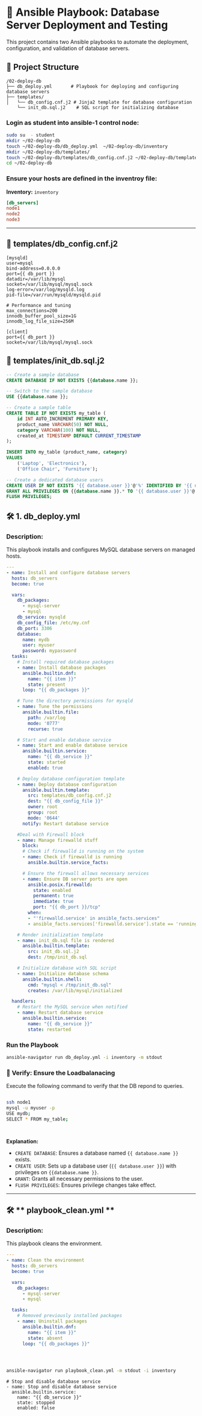 # 🚀 **Ansible Playbook: Database Server Deployment and Testing**

This project contains two Ansible playbooks to automate the deployment, configuration, and validation of database servers.

## 📂 **Project Structure**

```
/02-deploy-db
├── db_deploy.yml       # Playbook for deploying and configuring database servers
├── templates/
│   └── db_config.cnf.j2 # Jinja2 template for database configuration
    └── init_db.sql.j2    # SQL script for initializing database

```
### **Login as student into ansible-1 control node:**
```bash
sudo su  - student
mkdir ~/02-deploy-db
touch ~/02-deploy-db/db_deploy.yml  ~/02-deploy-db/inventory
mkdir ~/02-deploy-db/templates/
touch ~/02-deploy-db/templates/db_config.cnf.j2 ~/02-deploy-db/templates/init_db.sql.j2
cd ~/02-deploy-db
```
### **Ensure your hosts are defined in the inventroy file:**


**Inventory:** `inventory`
```ini
[db_servers]
node1
node2
node3


```
---
## 📄 **templates/db_config.cnf.j2**

```jinja2
[mysqld]
user=mysql
bind-address=0.0.0.0
port={{ db_port }}
datadir=/var/lib/mysql
socket=/var/lib/mysql/mysql.sock
log-error=/var/log/mysqld.log
pid-file=/var/run/mysqld/mysqld.pid

# Performance and tuning
max_connections=200
innodb_buffer_pool_size=1G
innodb_log_file_size=256M

[client]
port={{ db_port }}
socket=/var/lib/mysql/mysql.sock
```

## 📄 **templates/init_db.sql.j2**

```sql
-- Create a sample database
CREATE DATABASE IF NOT EXISTS {{database.name }};

-- Switch to the sample database
USE {{database.name }};

-- Create a sample table
CREATE TABLE IF NOT EXISTS my_table (
    id INT AUTO_INCREMENT PRIMARY KEY,
    product_name VARCHAR(50) NOT NULL,
    category VARCHAR(100) NOT NULL,
    created_at TIMESTAMP DEFAULT CURRENT_TIMESTAMP
);

INSERT INTO my_table (product_name, category) 
VALUES 
    ('Laptop', 'Electronics'),
    ('Office Chair', 'Furniture');

-- Create a dedicated database users
CREATE USER IF NOT EXISTS '{{ database.user }}'@'%' IDENTIFIED BY '{{ database.password }}';
GRANT ALL PRIVILEGES ON {{database.name }}.* TO '{{ database.user }}'@'%';
FLUSH PRIVILEGES;
```

## 🛠️ **1. db_deploy.yml**

### **Description:**  
This playbook installs and configures MySQL database servers on managed hosts.

```yaml
---
- name: Install and configure database servers
  hosts: db_servers
  become: true

  vars:
    db_packages:
      - mysql-server
      - mysql
    db_service: mysqld
    db_config_file: /etc/my.cnf
    db_port: 3306
    database:
      name: mydb
      user: myuser
      password: mypassword
  tasks:
    # Install required database packages
    - name: Install database packages
      ansible.builtin.dnf:
        name: "{{ item }}"
        state: present
      loop: "{{ db_packages }}"

    # Tune the directory permissions for mysqld
    - name: Tune the permissions
      ansible.builtin.file:
        path: /var/log
        mode: '0777'
        recurse: true

    # Start and enable database service
    - name: Start and enable database service
      ansible.builtin.service:
        name: "{{ db_service }}"
        state: started
        enabled: true

    # Deploy database configuration template
    - name: Deploy database configuration
      ansible.builtin.template:
        src: templates/db_config.cnf.j2
        dest: "{{ db_config_file }}"
        owner: root
        group: root
        mode: '0644'
      notify: Restart database service

    #Deal with Firewall block
    - name: Manage firewalld stuff
      block:
      # Check if firewalld is running on the system
      - name: Check if firewalld is running
        ansible.builtin.service_facts:

      # Ensure the firewall allows necessary services
      - name: Ensure DB server ports are open
        ansible.posix.firewalld:
          state: enabled
          permanent: true
          immediate: true
          port: "{{ db_port }}/tcp"
        when: 
        - "'firewalld.service' in ansible_facts.services"
        - ansible_facts.services['firewalld.service'].state == 'running'

    # Render initialization template
    - name: init_db.sql file is rendered
      ansible.builtin.template:
        src: init_db.sql.j2
        dest: /tmp/init_db.sql

    # Initialize database with SQL script
    - name: Initialize database schema
      ansible.builtin.shell:
        cmd: "mysql < /tmp/init_db.sql"
        creates: /var/lib/mysql/initialized

  handlers:
    # Restart the MySQL service when notified
    - name: Restart database service
      ansible.builtin.service:
        name: "{{ db_service }}"
        state: restarted
```

### **Run the Playbook**
```bash
ansible-navigator run db_deploy.yml -i inventory -m stdout 
```
### 🚦  **Verify: Ensure the Loadbalanacing**
Execute the following command to verify that the DB repond to queries.

```bash

ssh node1 
mysql -u myuser -p 
USE mydb;
SELECT * FROM my_table;




```

**Explanation:**
- `CREATE DATABASE`: Ensures a database named `{{ database.name }}` exists.
- `CREATE USER`: Sets up a database user (`{{ database.user }}`) with privileges on `{{database.name }}`.
- `GRANT`: Grants all necessary permissions to the user.
- `FLUSH PRIVILEGES`: Ensures privilege changes take effect.
---

## 🛠️ ** playbook_clean.yml **

### **Description:**  
This playbook cleans the environment.

```yaml
---
- name: Clean the environment
  hosts: db_servers
  become: true

  vars:
    db_packages:
      - mysql-server
      - mysql

  tasks:
    # Removed previously installed packages
    - name: Uninstall packages
      ansible.builtin.dnf:
        name: "{{ item }}"
        state: absent
      loop: "{{ db_packages }}"


      

```
   ```bash
   ansible-navigator run playbook_clean.yml -m stdout -i inventory
   ```
    # Stop and disable database service
    - name: Stop and disable database service
      ansible.builtin.service:
        name: "{{ db_service }}"
        state: stopped
        enabled: false
